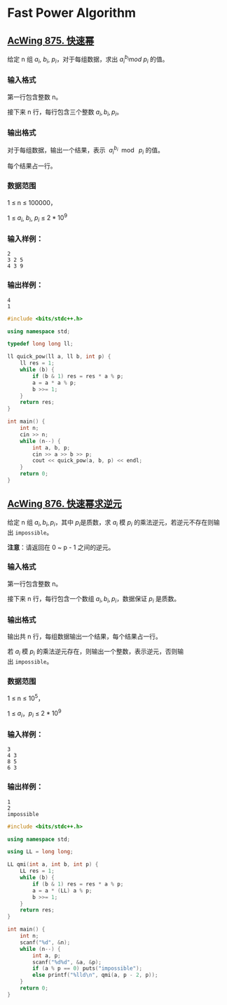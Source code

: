 # Fast Power Algorithm

## [AcWing **875. 快速幂**](https://www.acwing.com/problem/content/877/)

给定 n 组 $a_i$, $b_i$, $p_i$，对于每组数据，求出 $a_i^{b_i}mod\ p_i$ 的值。

### **输入格式**

第一行包含整数 n。

接下来 n 行，每行包含三个整数 $a_i, b_i, p_i$。

### **输出格式**

对于每组数据，输出一个结果，表示  $a_i^{b_i}\mod\ p_i$ 的值。

每个结果占一行。

### **数据范围**

1 ≤ n ≤ 100000，

1 ≤ $a_i$, $b_i$, $p_i$ ≤ $2 * 10^9$

### **输入样例：**

```
2
3 2 5
4 3 9
```

### **输出样例：**

```
4
1
```

```cpp
#include <bits/stdc++.h>

using namespace std;

typedef long long ll;

ll quick_pow(ll a, ll b, int p) {
    ll res = 1;
    while (b) {
        if (b & 1) res = res * a % p;
        a = a * a % p;
        b >>= 1;
    }
    return res;
}

int main() {
    int n;
    cin >> n;
    while (n--) {
        int a, b, p;
        cin >> a >> b >> p;
        cout << quick_pow(a, b, p) << endl;
    }
    return 0;
}
```

## [AcWing **876. 快速幂求逆元**](https://www.acwing.com/problem/content/878/)

给定 n 组 $a_i, b_i, p_i$，其中 $p_i$是质数，求 $a_i$ 模 $p_i$ 的乘法逆元，若逆元不存在则输出 `impossible`。

**注意**：请返回在 0 ~ p - 1 之间的逆元。

### **输入格式**

第一行包含整数 n。

接下来 n 行，每行包含一个数组 $a_i, b_i, p_i$，数据保证 $p_i$ 是质数。

### **输出格式**

输出共 n 行，每组数据输出一个结果，每个结果占一行。

若 $a_i$ 模 $p_i$ 的乘法逆元存在，则输出一个整数，表示逆元，否则输出 `impossible`。

### **数据范围**

1 ≤ n ≤ $10^5$，

1 ≤ $a_i$，$p_i$ ≤ $2*10^9$

### **输入样例：**

```
3
4 3
8 5
6 3
```

### **输出样例：**

```
1
2
impossible
```

```cpp
#include <bits/stdc++.h>

using namespace std;

using LL = long long;

LL qmi(int a, int b, int p) {
    LL res = 1;
    while (b) {
        if (b & 1) res = res * a % p;
        a = a * (LL) a % p;
        b >>= 1;
    }
    return res;
}

int main() {
    int n;
    scanf("%d", &n);
    while (n--) {
        int a, p;
        scanf("%d%d", &a, &p);
        if (a % p == 0) puts("impossible");
        else printf("%lld\n", qmi(a, p - 2, p));
    }
    return 0;
}
```